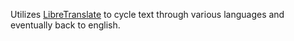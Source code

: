 Utilizes [LibreTranslate](https://github.com/LibreTranslate/LibreTranslate) to cycle text through various languages and eventually back to english.
